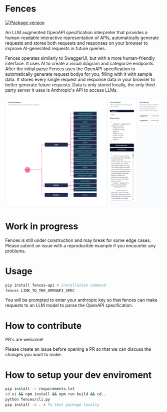 # Fences
<a href="https://pypi.org/project/fences-api" target="_blank">
  <img src="https://img.shields.io/pypi/v/fences-api?color=%2334D058&label=pypi%20package" alt="Package version">
</a>

An LLM augmented OpenAPI specification interpreter that provides a human-readable interactive representation of APIs, automatically generate requests and stores both requests and responses on your browser to improve AI-generated requests in future queries.

Fences operates similarly to SwaggerUI, but with a more human-friendly interface. It uses AI to create a visual diagram and categorize endpoints. After the initial parse Fences uses the OpenAPI specification to automatically generate request bodys for you, filling with it with sample data. It stores every single request and response data in your browser to better generate future requests. Data is only stored locally, the only third-party server it uses is Anthropic's API to access LLMs.

![alt text](documentation/home.png)

# Work in progress
Fences is still under construction and may break for some edge cases.
Please submit an issue with a reproducible example if you encounter any problems.

# Usage
```sh
pip install fences-api # Installation command
fences LINK_TO_THE_OPENAPI_SPEC
```

You will be prompted to enter your anthropic key so that fences can make requests to an LLM model to parse the OpenAPI specification.

# How to contribute
PR's are welcome!

Please create an issue before opening a PR so that we can discuss the changes you want to make.

# How to setup your dev enviroment

```sh
pip install -r requirements.txt
cd ui && npm install && npm run build && cd..
python fences/cli.py
pip install -e . # To test package locally
```
